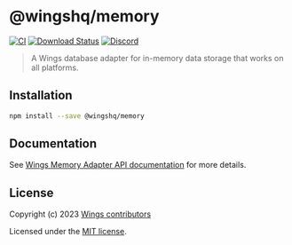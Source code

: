 # @wingshq/memory

[![CI](https://github.com/wingshq/wings/workflows/CI/badge.svg)](https://github.com/wingshq/wings/actions?query=workflow%3ACI)
[![Download Status](https://img.shields.io/npm/dm/@wingshq/memory.svg?style=flat-square)](https://www.npmjs.com/package/@wingshq/memory)
[![Discord](https://badgen.net/badge/icon/discord?icon=discord&label)](https://discord.gg/qa8kez8QBx)

> A Wings database adapter for in-memory data storage that works on all platforms.

## Installation

```bash
npm install --save @wingshq/memory
```

## Documentation

See [Wings Memory Adapter API documentation](https://wings.codes/adapters/memory.html) for more details.

## License

Copyright (c) 2023 [Wings contributors](https://github.com/wingshq/wings/graphs/contributors)

Licensed under the [MIT license](LICENSE).
